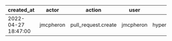 |          created_at | actor     | action              | user      | repo             |
| ------------------- | --------- | ------------------- | --------- | ---------------- |
| 2022-04-27 18:47:00 | jmcpheron | pull_request.create | jmcpheron | hyperledger/besu |
